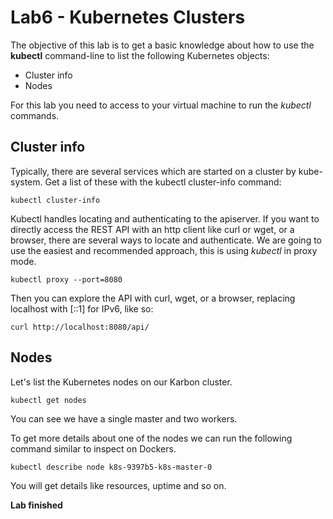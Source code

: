 # Lab6 - Kubernetes Clusters
The objective of this lab is to get a basic knowledge about how to use the **kubectl** command-line to list the following Kubernetes objects:

* Cluster info
* Nodes

For this lab you need to access to your virtual machine to run the *kubectl* commands.

## Cluster info
Typically, there are several services which are started on a cluster by kube-system. Get a list of these with the kubectl cluster-info command:

```shell
kubectl cluster-info
```

Kubectl handles locating and authenticating to the apiserver. If you want to directly access the REST API with an http client like curl or wget, or a browser, there are several ways to locate and authenticate. We are going to use the easiest and recommended approach, this is using *kubectl* in proxy mode.

```shell
kubectl proxy --port=8080
```

Then you can explore the API with curl, wget, or a browser, replacing localhost with [::1] for IPv6, like so:

```shell
curl http://localhost:8080/api/
```

## Nodes
Let's list the Kubernetes nodes on our Karbon cluster.

```shell
kubectl get nodes
```

You can see we have a single master and two workers.

To get more details about one of the nodes we can run the following command similar to inspect on Dockers.

```shell
kubectl describe node k8s-9397b5-k8s-master-0
```

You will get details like resources, uptime and so on.

**Lab finished**
